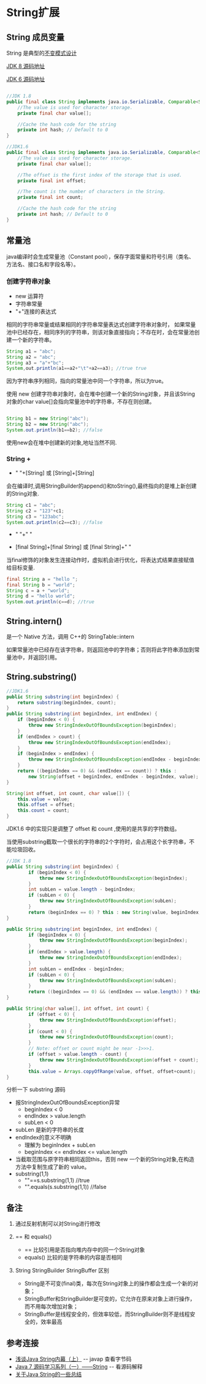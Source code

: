 # String扩展

## String 成员变量
String 是典型的[不变模式设计](http://www.cnblogs.com/java-my-life/archive/2012/05/08/2487757.html)

[JDK 8 源码地址](http://grepcode.com/file/repository.grepcode.com/java/root/jdk/openjdk/8u40-b25/java/lang/String.java?av=f)

[JDK 6 源码地址](http://grepcode.com/file/repository.grepcode.com/java/root/jdk/openjdk/6-b27/java/lang/String.java?av=f)

```java

//JDK 1.8
public final class String implements java.io.Serializable, Comparable<String>, CharSequence {
	//The value is used for character storage.
	private final char value[];

	//Cache the hash code for the string
	private int hash; // Default to 0
}

//JDK1.6
public final class String implements java.io.Serializable, Comparable<String>, CharSequence{
	//The value is used for character storage.
	private final char value[];

	//The offset is the first index of the storage that is used.
	private final int offset;

	//The count is the number of characters in the String.
	private final int count;

	//Cache the hash code for the string
	private int hash; // Default to 0
}
```

## 常量池

java编译时会生成常量池（Constant pool），保存字面常量和符号引用（类名、方法名、接口名和字段名等）。

### 创建字符串对象

- new 运算符
- 字符串常量
- "+"连接的表达式


相同的字符串常量或结果相同的字符串常量表达式创建字符串对象时，
如果常量池中已经存在，相同序列的字符串，则该对象直接指向；不存在时，会在常量池创建一个新的字符串。

```java
String a1 = "abc";
String a2 = "abc";
String a3 = "a"+"bc";
System,out.println(a1==a2+"\t"+a2==a3); //true true
```
因为字符串序列相同，指向的常量池中同一个字符串，所以为true。

使用 new 创建字符串对象时，会在堆中创建一个新的String对象，并且该String对象的char value[]会指向常量池中的字符串，不存在则创建。

```java

String b1 = new String("abc");
String b2 = new String("abc");
System.out.println(b1==b2); //false
```
使用new会在堆中创建新的对象,地址当然不同.

### String +

- " "+[String] 或 [String]+[String]

会在编译时,调用StringBuilder的append()和toString(),最终指向的是堆上新创建的String对象.

```java
String c1 = "abc";
String c2 = "123"+c1;
String c3 = "123abc";
System.out.println(c2==c3); //false
```

- " "+" "

- [final String]+[final String] 或 [final String]+" "

当final修饰的对象发生连接动作时，虚拟机会进行优化，将表达式结果直接赋值给目标变量.

```java
final String a = "hello ";
final String b = "world";
String c = a + "world";
String d = "hello world";
System.out.println(c==d); //true
```

## String.intern()

是一个 Native 方法，调用 C++的 StringTable::intern

如果常量池中已经存在该字符串，则返回池中的字符串；否则将此字符串添加到常量池中，并返回引用。

## String.substring()

```java
//JDK1.6
public String substring(int beginIndex) {
	return substring(beginIndex, count);
}
public String substring(int beginIndex, int endIndex) {
	if (beginIndex < 0) {
		throw new StringIndexOutOfBoundsException(beginIndex);
	}
	if (endIndex > count) {
		throw new StringIndexOutOfBoundsException(endIndex);
	}
	if (beginIndex > endIndex) {
		throw new StringIndexOutOfBoundsException(endIndex - beginIndex);
	}
	return ((beginIndex == 0) && (endIndex == count)) ? this :
		new String(offset + beginIndex, endIndex - beginIndex, value);
}

String(int offset, int count, char value[]) {
	this.value = value;
	this.offset = offset;
	this.count = count;
}
```
JDK1.6 中的实现只是调整了 offset 和 count ,使用的是共享的字符数组。

当使用substring截取一个很长的字符串的2个字符时，会占用这个长字符串，不能垃圾回收。

```java
//JDK 1.8
public String substring(int beginIndex) {
        if (beginIndex < 0) {
            throw new StringIndexOutOfBoundsException(beginIndex);
        }
        int subLen = value.length - beginIndex;
		if (subLen < 0) {
            throw new StringIndexOutOfBoundsException(subLen);
        }
        return (beginIndex == 0) ? this : new String(value, beginIndex, subLen);
}

public String substring(int beginIndex, int endIndex) {
		if (beginIndex < 0) {
			throw new StringIndexOutOfBoundsException(beginIndex);
		}
		if (endIndex > value.length) {
			throw new StringIndexOutOfBoundsException(endIndex);
		}
		int subLen = endIndex - beginIndex;
		if (subLen < 0) {
			throw new StringIndexOutOfBoundsException(subLen);
		}
		return ((beginIndex == 0) && (endIndex == value.length)) ? this : new String(value, beginIndex, subLen);
}

public String(char value[], int offset, int count) {
		if (offset < 0) {
			throw new StringIndexOutOfBoundsException(offset);
		}
		if (count < 0) {
			throw new StringIndexOutOfBoundsException(count);
		}
		// Note: offset or count might be near -1>>>1.
		if (offset > value.length - count) {
			throw new StringIndexOutOfBoundsException(offset + count);
		}
		this.value = Arrays.copyOfRange(value, offset, offset+count);
}
```
分析一下 substring 源码

- 报StringIndexOutOfBoundsException异常
    - beginIndex < 0
    - endIndex > value.length
    - subLen < 0
- subLen 是新的字符串的长度
- endIndex的意义不明确
	- 理解为 beginIndex + subLen
	- beginIndex <= endIndex <= value.length
- 当截取范围与原字符串相同返回this，否则 new 一个新的String对象,在构造方法中复制生成了新的 value。
- substring(1,1)
	- ""==s.substring(1,1) //true
	- "".equals(s.substring(1,1)) //false

## 备注

1. 通过反射机制可以对String进行修改

2. == 和 equals()
	- == 比较引用是否指向堆内存中的同一个String对象
	- equals() 比较的是字符串的内容是否相同

3. String StringBuilder StringBuffer 区别
	- String是不可变(final)类，每次在String对象上的操作都会生成一个新的对象；
	- StringBuffer和StringBuilder是可变的，它允许在原来对象上进行操作，而不用每次增加对象；
	- StringBuffer是线程安全的，但效率较低，而StringBuilder则不是线程安全的，效率最高


## 参考连接

- [浅谈Java String内幕（上）](http://www.importnew.com/21711.html) -- javap 查看字节码
- [Java 7 源码学习系列（一）——String](http://www.hollischuang.com/archives/99) -- 看源码解释
- [关于Java String的一些总结](http://brokendreams.iteye.com/blog/2260870)
